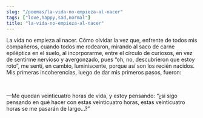 ```yaml
---
slug: "/poemas/la-vida-no-empieza-al-nacer"
tags: ["love,happy,sad,normal"]
title: "la-vida-no-empieza-al-nacer"
---
```

La vida no empieza al nacer. Cómo olvidar la vez que, enfrente de todos mis compañeros, cuando todos me rodearon, mirando al saco de carne epiléptica en el suelo, al incorporarme, entre el círculo de curiosos, en vez de sentirme nervioso y avergonzado, pues “oh, no, descubrieron que estoy roto”, me sentí, en cambio, luminiscente, porque así son los recién nacidos. Mis primeras incoherencias, luego de dar mis primeros pasos, fueron:

&nbsp;

—Me quedan veinticuatro horas de vida, y estoy pensando: “¿si sigo pensando en qué hacer con estas veinticuatro horas, estas veinticuatro horas se me pasarán de largo...?”